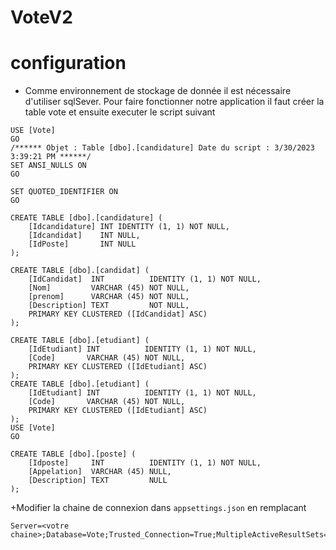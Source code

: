 # VoteV2

# configuration
+ Comme environnement de stockage de donnée il est nécessaire d'utiliser sqlSever.
Pour faire fonctionner notre application il faut créer la table vote et ensuite executer le script suivant
```
USE [Vote]
GO
/****** Objet : Table [dbo].[candidature] Date du script : 3/30/2023 3:39:21 PM ******/
SET ANSI_NULLS ON
GO

SET QUOTED_IDENTIFIER ON
GO

CREATE TABLE [dbo].[candidature] (
    [Idcandidature] INT IDENTITY (1, 1) NOT NULL,
    [Idcandidat]    INT NULL,
    [IdPoste]       INT NULL
);

CREATE TABLE [dbo].[candidat] (
    [IdCandidat]  INT          IDENTITY (1, 1) NOT NULL,
    [Nom]         VARCHAR (45) NOT NULL,
    [prenom]      VARCHAR (45) NOT NULL,
    [Description] TEXT         NOT NULL,
    PRIMARY KEY CLUSTERED ([IdCandidat] ASC)
);

CREATE TABLE [dbo].[etudiant] (
    [IdEtudiant] INT          IDENTITY (1, 1) NOT NULL,
    [Code]       VARCHAR (45) NOT NULL,
    PRIMARY KEY CLUSTERED ([IdEtudiant] ASC)
);
CREATE TABLE [dbo].[etudiant] (
    [IdEtudiant] INT          IDENTITY (1, 1) NOT NULL,
    [Code]       VARCHAR (45) NOT NULL,
    PRIMARY KEY CLUSTERED ([IdEtudiant] ASC)
);
USE [Vote]
GO

CREATE TABLE [dbo].[poste] (
    [Idposte]     INT          IDENTITY (1, 1) NOT NULL,
    [Appelation]  VARCHAR (45) NULL,
    [Description] TEXT         NULL
);
```

+Modifier la chaine de connexion dans `appsettings.json` en remplacant 
```
Server=<votre chaine>;Database=Vote;Trusted_Connection=True;MultipleActiveResultSets=true"

  ```








